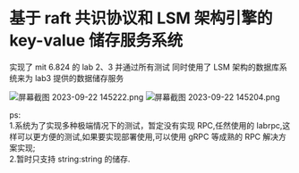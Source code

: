 # 基于 raft 共识协议和 LSM 架构引擎的 key-value 储存服务系统

实现了 mit 6.824 的 lab 2、3 并通过所有测试
同时使用了 LSM 架构的数据库系统来为 lab3 提供的数据储存服务

![屏幕截图 2023-09-22 145222.png](https://p6-juejin.byteimg.com/tos-cn-i-k3u1fbpfcp/fdd84964a3ec40878936d2f2a582bc87~tplv-k3u1fbpfcp-jj-mark:0:0:0:0:q75.image#?w=907&h=1024&s=163004&e=png&b=1e2030)
![屏幕截图 2023-09-22 145204.png](https://p6-juejin.byteimg.com/tos-cn-i-k3u1fbpfcp/6f80626c2c864691981b5ac1a599dc06~tplv-k3u1fbpfcp-jj-mark:0:0:0:0:q75.image#?w=901&h=1063&s=195305&e=png&b=1e2030)

ps:<br> 1.系统为了实现多种极端情况下的测试，暂定没有实现 RPC,任然使用的 labrpc,这样可以更方便的测试,如果要实现部署使用,可以使用 gRPC 等成熟的 RPC 解决方案实现;<br>2.暂时只支持 string:string 的储存.
